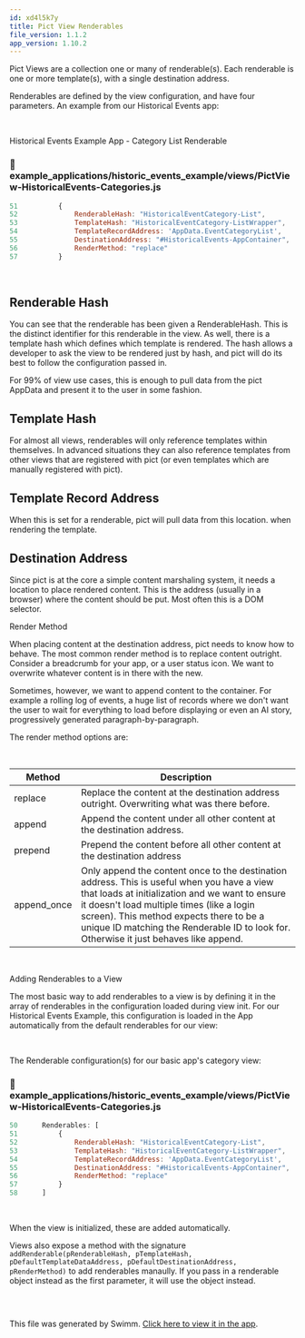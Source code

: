 ```yaml
---
id: xd4l5k7y
title: Pict View Renderables
file_version: 1.1.2
app_version: 1.10.2
---
```


Pict Views are a collection one or many of renderable(s). Each renderable is one or more template(s), with a single destination address.

Renderables are defined by the view configuration, and have four parameters. An example from our Historical Events app:

<br/>

Historical Events Example App - Category List Renderable
<!-- NOTE-swimm-snippet: the lines below link your snippet to Swimm -->
### 📄 example_applications/historic_events_example/views/PictView-HistoricalEvents-Categories.js
```javascript
51     		{
52     			RenderableHash: "HistoricalEventCategory-List",
53     			TemplateHash: "HistoricalEventCategory-ListWrapper",
54     			TemplateRecordAddress: 'AppData.EventCategoryList',
55     			DestinationAddress: "#HistoricalEvents-AppContainer",
56     			RenderMethod: "replace"
57     		}
```

<br/>

## Renderable Hash

You can see that the renderable has been given a RenderableHash. This is the distinct identifier for this renderable in the view. As well, there is a template hash which defines which template is rendered. The hash allows a developer to ask the view to be rendered just by hash, and pict will do its best to follow the configuration passed in.

For 99% of view use cases, this is enough to pull data from the pict AppData and present it to the user in some fashion.

## Template Hash

For almost all views, renderables will only reference templates within themselves. In advanced situations they can also reference templates from other views that are registered with pict (or even templates which are manually registered with pict).

## Template Record Address

When this is set for a renderable, pict will pull data from this location. when rendering the template.

## Destination Address

Since pict is at the core a simple content marshaling system, it needs a location to place rendered content. This is the address (usually in a browser) where the content should be put. Most often this is a DOM selector.

Render Method

When placing content at the destination address, pict needs to know how to behave. The most common render method is to replace content outright. Consider a breadcrumb for your app, or a user status icon. We want to overwrite whatever content is in there with the new.

Sometimes, however, we want to append content to the container. For example a rolling log of events, a huge list of records where we don't want the user to wait for everything to load before displaying or even an AI story, progressively generated paragraph-by-paragraph.

The render method options are:

<br/>

|Method      |Description                                                                                                                                                                                                                                                                                                                     |
|------------|--------------------------------------------------------------------------------------------------------------------------------------------------------------------------------------------------------------------------------------------------------------------------------------------------------------------------------|
|replace     |Replace the content at the destination address outright. Overwriting what was there before.                                                                                                                                                                                                                                     |
|append      |Append the content under all other content at the destination address.                                                                                                                                                                                                                                                          |
|prepend     |Prepend the content before all other content at the destination address                                                                                                                                                                                                                                                         |
|append\_once|Only append the content once to the destination address. This is useful when you have a view that loads at initialization and we want to ensure it doesn't load multiple times (like a login screen). This method expects there to be a unique ID matching the Renderable ID to look for. Otherwise it just behaves like append.|

<br/>

Adding Renderables to a View

The most basic way to add renderables to a view is by defining it in the array of renderables in the configuration loaded during view init. For our Historical Events Example, this configuration is loaded in the App automatically from the default renderables for our view:

<br/>

The Renderable configuration(s) for our basic app's category view:
<!-- NOTE-swimm-snippet: the lines below link your snippet to Swimm -->
### 📄 example_applications/historic_events_example/views/PictView-HistoricalEvents-Categories.js
```javascript
50     	Renderables: [
51     		{
52     			RenderableHash: "HistoricalEventCategory-List",
53     			TemplateHash: "HistoricalEventCategory-ListWrapper",
54     			TemplateRecordAddress: 'AppData.EventCategoryList',
55     			DestinationAddress: "#HistoricalEvents-AppContainer",
56     			RenderMethod: "replace"
57     		}
58     	]
```

<br/>

When the view is initialized, these are added automatically.

Views also expose a method with the signature `addRenderable(pRenderableHash, pTemplateHash, pDefaultTemplateDataAddress, pDefaultDestinationAddress, pRenderMethod)` to add renderables manaully. If you pass in a renderable object instead as the first parameter, it will use the object instead.

```
```

<br/>

This file was generated by Swimm. [Click here to view it in the app](https://app.swimm.io/repos/Z2l0aHViJTNBJTNBcGljdC12aWV3JTNBJTNBc3RldmVudmVsb3pv/docs/xd4l5k7y).
